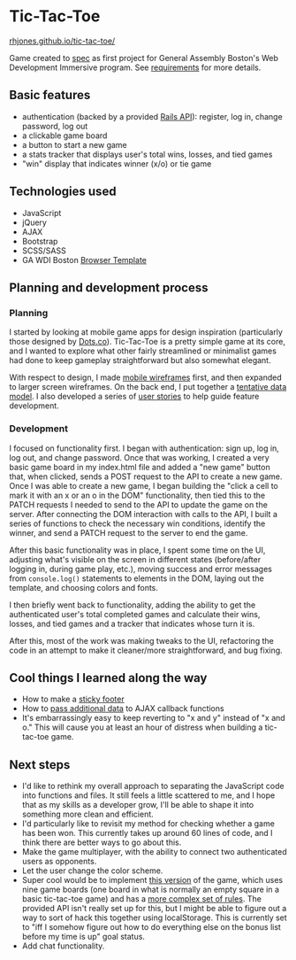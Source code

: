 # Tic-Tac-Toe

[rhjones.github.io/tic-tac-toe/](https://rhjones.github.io/tic-tac-toe/)

Game created to [spec](https://github.com/ga-wdi-boston/game-project) as first project for General Assembly Boston's Web Development Immersive program. See [requirements](https://github.com/ga-wdi-boston/game-project/blob/master/requirements.md) for more details.

## Basic features

- authentication (backed by a provided [Rails API](https://github.com/ga-wdi-boston/game-project-api)): register, log in, change password, log out
- a clickable game board
- a button to start a new game
- a stats tracker that displays user's total wins, losses, and tied games
- "win" display that indicates winner (x/o) or tie game


## Technologies used

- JavaScript
- jQuery
- AJAX
- Bootstrap
- SCSS/SASS
- GA WDI Boston [Browser Template](https://github.com/ga-wdi-boston/browser-template)

## Planning and development process

### Planning
I started by looking at mobile game apps for design inspiration (particularly those designed by [Dots.co](https://www.dots.co/)). Tic-Tac-Toe is a pretty simple game at its core, and I wanted to explore what other fairly streamlined or minimalist games had done to keep gameplay straightforward but also somewhat elegant. 

With respect to design, I made [mobile wireframes](https://github.com/rhjones/game-project-scope-study/blob/response/study.md#a-wireframe-of-what-your-game-project-will-look-like) first, and then expanded to larger screen wireframes. On the back end, I put together a [tentative data model](https://github.com/rhjones/game-project-scope-study/blob/response/study.md#the-data-structure-you-plan-to-use). I also developed a series of [user stories](https://github.com/rhjones/game-project-scope-study/blob/response/study.md#4-8-user-stories-for-your-game-project) to help guide feature development.

### Development 
I focused on functionality first. I began with authentication: sign up, log in, log out, and change password. Once that was working, I created a very basic game board in my index.html file and added a "new game" button that, when clicked, sends a POST request to the API to create a new game. Once I was able to create a new game, I began building the "click a cell to mark it with an x or an o in the DOM" functionality, then tied this to the PATCH requests I needed to send to the API to update the game on the server. After connecting the DOM interaction with calls to the API, I built a series of functions to check the necessary win conditions, identify the winner, and send a PATCH request to the server to end the game. 

After this basic functionality was in place, I spent some time on the UI, adjusting what's visible on the screen in different states (before/after logging in, during game play, etc.), moving success and error messages from `console.log()` statements to elements in the DOM, laying out the template, and choosing colors and fonts. 

I then briefly went back to functionality, adding the ability to get the authenticated user's total completed games and calculate their wins, losses, and tied games and a tracker that indicates whose turn it is. 

After this, most of the work was making tweaks to the UI, refactoring the code in an attempt to make it cleaner/more straightforward, and bug fixing.

## Cool things I learned along the way
- How to make a [sticky footer](http://stackoverflow.com/questions/15069983/how-to-fix-footer-on-bottom-of-screen-regardless-of-browser-or-device)
- How to [pass additional data](http://stackoverflow.com/questions/21985201/pass-extra-parameters-to-jquery-ajax-promise-callback) to AJAX callback functions 
- It's embarrassingly easy to keep reverting to "x and y" instead of "x and o." This will cause you at least an hour of distress when building a tic-tac-toe game.

## Next steps

- I'd like to rethink my overall approach to separating the JavaScript code into functions and files. It still feels a little scattered to me, and I hope that as my skills as a developer grow, I'll be able to shape it into something more clean and efficient.
- I'd particularly like to revisit my method for checking whether a game has been won. This currently takes up around 60 lines of code, and I think there are better ways to go about this.
- Make the game multiplayer, with the ability to connect two authenticated users as opponents.
- Let the user change the color scheme.
- Super cool would be to implement [this version](http://tabtimes.com/how-two-developers-turned-age-old-game-something-much-more-12963/) of the game, which uses nine game boards (one board in what is normally an empty square in a basic tic-tac-toe game) and has a [more complex set of rules](https://mathwithbaddrawings.com/2013/06/16/ultimate-tic-tac-toe/). The provided API isn't really set up for this, but I might be able to figure out a way to sort of hack this together using localStorage. This is currently set to "iff I somehow figure out how to do everything else on the bonus list before my time is up" goal status.
- Add chat functionality.


